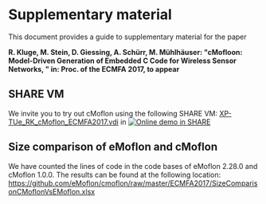 # Supplementary material

This document provides a guide to supplementary material for the paper 

**R. Kluge, M. Stein, D. Giessing, A. Schürr, M. Mühlhäuser: "cMofloon: Model-Driven Generation of Embedded C Code for Wireless Sensor Networks, " in: Proc. of the ECMFA 2017, to appear**

## SHARE VM
We invite you to try out cMoflon using the following SHARE VM:
<a href="http://is.ieis.tue.nl/staff/pvgorp/share/?page=ConfigureNewSession&vdi=XP-TUe_RK_cMoflon_ECMFA2017.vdi" title="" target="_blank">XP-TUe_RK_cMoflon_ECMFA2017.vdi</a> in <a href="http://fmt.cs.utwente.nl/redmine/projects/grabats/wiki" target="_blank"><img src="http://is.ieis.tue.nl/staff/pvgorp/share/images/share-logo-16full.png" alt="Online demo in SHARE" title="Sharing Hosted Autonomous Research Environments" border="0" style="vertical-align: text-top"></a>

## Size comparison of eMoflon and cMoflon
We have counted the lines of code in the code bases of eMoflon 2.28.0 and cMoflon 1.0.0.
The results can be found at the following location:
https://github.com/eMoflon/cmoflon/raw/master/ECMFA2017/SizeComparisonCMoflonVsEMoflon.xlsx
